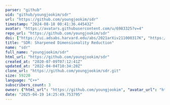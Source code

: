 ```yaml
---
parser: "github"
uid: "github/youngjookim/sdr"
url: "https://github.com/youngjookim/sdr"
timestamp: "2024-08-18 00:41:36.445432"
avatar: "https://avatars.githubusercontent.com/u/6983325?v=4"
repo_url: "https://github.com/youngjookim/sdr"
doi: ["https://ui.adsabs.harvard.edu/abs/2021arXiv211000317K", "https://ui.adsabs.harvard.edu/abs/2024ascl.soft08001K/abstract"]
title: "SDR: Sharpened Dimensionality Reduction"
name: "sdr"
full_name: "youngjookim/sdr"
html_url: "https://github.com/youngjookim/sdr"
created_at: "2020-07-09T07:12:41Z"
updated_at: "2022-04-04T10:34:20Z"
clone_url: "https://github.com/youngjookim/sdr.git"
size: 59220
language: "C++"
subscribers_count: 3
owner: {"html_url": "https://github.com/youngjookim", "avatar_url": "https://avatars.githubusercontent.com/u/6983325?v=4", "login": "youngjookim", "type": "User"}
date: "2025-04-19 14:25:49.753795"
---
```

